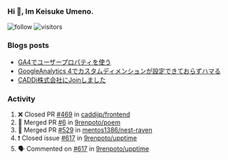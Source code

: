 ### Hi 👋, Im Keisuke Umeno.

<!--
**9renpoto/9renpoto** is a ✨ _special_ ✨ repository because its `README.md` (this file) appears on your GitHub profile.

Here are some ideas to get you started:

- 🔭 I’m currently working on ...
- 🌱 I’m currently learning ...
- 👯 I’m looking to collaborate on ...
- 🤔 I’m looking for help with ...
- 💬 Ask me about ...
- 📫 How to reach me: ...
- 😄 Pronouns: ...
- ⚡ Fun fact: ...
-->

![follow](https://img.shields.io/github/followers/9renpoto?label=Follow&style=social)
![visitors](https://komarev.com/ghpvc/?username=9renpoto&label=Profile%20views&color=0e75b6&style=flat)

### Blogs posts

<!-- BLOG-POST-LIST:START -->
- [GA4でユーザープロパティを使う](https://9renpoto.dev/2021/02/21/google-analytics-4-user-properties/)
- [GoogleAnalytics 4でカスタムディメンションが設定できておらずハマる](https://9renpoto.dev/2021/02/13/google-analytics-4/)
- [CADDi株式会社にJoinしました](https://9renpoto.dev/2020/12/05/join/)
<!-- BLOG-POST-LIST:END -->

### Activity

<!--START_SECTION:activity-->
1. ❌ Closed PR [#469](https://github.com/caddijp/frontend/pull/469) in [caddijp/frontend](https://github.com/caddijp/frontend)
2. 🎉 Merged PR [#6](https://github.com/9renpoto/poem/pull/6) in [9renpoto/poem](https://github.com/9renpoto/poem)
3. 🎉 Merged PR [#529](https://github.com/mentos1386/nest-raven/pull/529) in [mentos1386/nest-raven](https://github.com/mentos1386/nest-raven)
4. ❗️ Closed issue [#617](https://github.com/9renpoto/upptime/issues/617) in [9renpoto/upptime](https://github.com/9renpoto/upptime)
5. 🗣 Commented on [#617](https://github.com/9renpoto/upptime/issues/617) in [9renpoto/upptime](https://github.com/9renpoto/upptime)
<!--END_SECTION:activity-->

<!--START_SECTION:waka-->
<!--END_SECTION:waka-->
